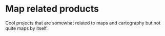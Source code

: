 # Map related products
Cool projects that are somewhat related to maps and cartography but not quite maps by itself. 

<!--http://hanshack.com/sorted-cities/gallery/index.html-->